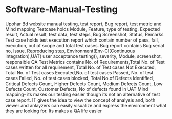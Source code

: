 # Software-Manual-Testing


Upohar Bd website manual testing, test report, Bug report, test metric and Mind mapping
Testcase holds Module, Feature, type of testing, Expected result, Actual result, test data, test steps, Bug Screenshot, Status, Remarks
Test case holds test execution report which contain number of pass, fail, execution, out of scope and total test cases.
Bug report contains Bug serial no, Issue, Reproducing step, Environment(Env-CI(Continuous integration),UAT( user acceptance testing)), severity, Module, screenshot, responsible QA
Test Metrics contains No. of Requirements,Total No. of Test cases written for all requirement, Total No. of Test cases Not Executed, Total No. of Test cases Executed,No. of test cases Passed, No. of test cases Failed, No. of test cases blocked, Total No.of Defects Identified, Critical Defects Count, Higher Defects Count, Medium Defects Count, Low Defects Count, Customer Defects, No of defects found in UAT
Mind mapping- its makes our testing easier though its not an alternative of test case report. IT gives the idea to view the concept of analysis and, both viewer and anlayzers can easily visualize  and express the environment what they are looking for. Its makes a QA life easier 
